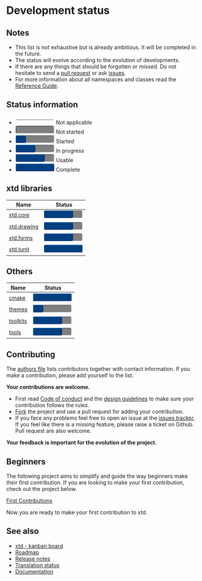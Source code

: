 # Development status

## Notes

- This list is not exhaustive but is already ambitious. It will be completed in the future.
- The status will evolve according to the evolution of developments.
- If there are any things that should be forgotten or missed. Do not hesitate to send a [pull request](https://github.com/gammasoft71/xtd/compare) or ask [issues](https://github.com/gammasoft71/xtd/issues/new/choose).
- For more information about all namespaces and classes read the [Reference Guide](https://codedocs.xyz/gammasoft71/xtd/index.html).

## Status information

- ![progress](/pictures/progress_ina.png) Not applicable
- ![progress](/pictures/progress0.png) Not started
- ![progress](/pictures/progress25.png) Started
- ![progress](/pictures/progress50.png) In progress
- ![progress](/pictures/progress75.png) Usable
- ![progress](/pictures/progress100.png) Complete

## xtd libraries

| Name                                             |  Status                                |
| ------------------------------------------------ | -------------------------------------- |
| [xtd.core](development_status_xtd_core.md)       | ![progress](/pictures/progress75.png)  |
| [xtd.drawing](development_status_xtd_drawing.md) | ![progress](/pictures/progress75.png)  |
| [xtd.forms](development_status_xtd_forms.md)     | ![progress](/pictures/progress75.png)  |
| [xtd.tunit](development_status_xtd_tunit.md)     | ![progress](/pictures/progress100.png) |

## Others

| Name                                       |  Status                                |
| ------------------------------------------ | -------------------------------------- |
| [cmake](development_status_cmake.md)       | ![progress](/pictures/progress100.png) |
| [themes](development_status_themes.md)     | ![progress](/pictures/progress25.png)  |
| [toolkits](development_status_toolkits.md) | ![progress](/pictures/progress75.png)  |
| [tools](development_status_tools.md)       | ![progress](/pictures/progress75.png)  |

## Contributing

The [authors file](https://github.com/gammasoft71/xtd/blob/master/AUTHORS.md) lists contributors together with contact information. If you make a contribution, please add yourself to the list.

**Your contributions are welcome.**

- First read [Code of conduct](https://github.com/gammasoft71/xtd/blob/master/CODE_OF_CONDUCT.md) and the [design guidelines](https://github.com/gammasoft71/xtd/blob/master/docs/design_guidelines.md) to make sure your contribution follows the rules.
- [Fork](https://github.com/gammasoft71/xtd/fork) the project and use a pull request for adding your contribution.
- If you face any problems feel free to open an issue at the [issues tracker](https://github.com/gammasoft71/xtd/issues), If you feel like there is a missing feature, please raise a ticket on Github. Pull request are also welcome.

**Your feedback is important for the evolution of the project.**

## Beginners

The following project aims to simplify and guide the way beginners make their first contribution. If you are looking to make your first contribution, check out the project below.

[First Contributions](https://github.com/firstcontributions/first-contributions)

Now you are ready to make your first contribution to xtd.

## See also

- [xtd - kanban board](https://github.com/users/gammasoft71/projects/3)
- [Roadmap](https://github.com/gammasoft71/xtd/blob/master/docs/roadmap.md)
- [Release notes](https://github.com/gammasoft71/xtd/blob/master/docs/release_notes.md)
- [Translation status](https://github.com/gammasoft71/xtd/blob/master/docs/translations_status.md)
- [Documentation](documentation.md)
